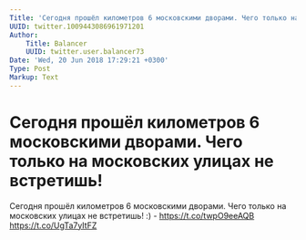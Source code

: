 ```yaml
---
Title: 'Сегодня прошёл километров 6 московскими дворами. Чего только на московских улицах не встретишь!'
UUID: twitter.1009443086961971201
Author:
    Title: Balancer
    UUID: twitter.user.balancer73
Date: 'Wed, 20 Jun 2018 17:29:21 +0300'
Type: Post
Markup: Text
---
```


# Сегодня прошёл километров 6 московскими дворами. Чего только на московских улицах не встретишь!

Сегодня прошёл километров 6 московскими дворами. Чего только
на московских улицах не встретишь! :) -
https://t.co/twpO9eeAQB https://t.co/UgTa7yItFZ